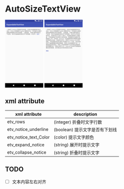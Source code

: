 # AutoSizeTextView

<p><img src="art/2.png" width="25%" />
<img src="art/1.png" width="25%" /></p>

## xml attribute

xml attribute | description  
--- | ---
etv_rows | (integer) 折叠时文字行数
etv_notice_underline | (boolean) 提示文字是否有下划线
etv_notice_text_Color | (color) 提示文字颜色
etv_expand_notice | (string) 展开时提示文字
etv_collapse_notice | (string) 折叠时提示文字

## TODO

- [ ] 文本内容左右对齐
